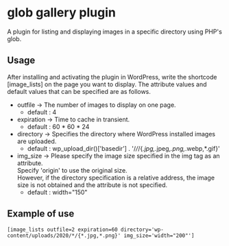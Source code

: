 # glob gallery plugin
A plugin for listing and displaying images in a specific directory using PHP's glob.

## Usage
After installing and activating the plugin in WordPress, write the shortcode [image_lists] on the page you want to display.
The attribute values and default values that can be specified are as follows.

* outfile -> The number of images to display on one page.
  * default : 4
* expiration -> Time to cache in transient.
  * default : 60 * 60 * 24
* directory -> Specifies the directory where WordPress installed images are uploaded.
  * default : wp_upload_dir()['basedir'] . '/*/*/{*.jpg,*.jpeg,*.png,*.webp,*.gif}'
* img_size -> Please specify the image size specified in the img tag as an attribute.  
Specify 'origin' to use the original size.  
However, if the directory specification is a relative address, the image size is not obtained and the attribute is not specified.
  * default : width="150"

## Example of use
`[image_lists outfile=2 expiration=60 directory='wp-content/uploads/2020/*/{*.jpg,*.png}' img_size='width="200"']`
